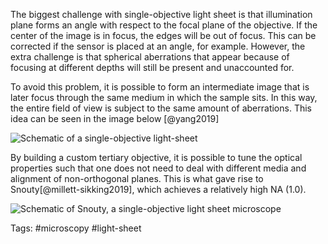 The biggest challenge with single-objective light sheet is that illumination plane forms an angle with respect to the focal plane of the objective. If the center of the image is in focus, the edges will be out of focus. This can be corrected if the sensor is placed at an angle, for example. However, the extra challenge is that spherical aberrations that appear because of focusing at different depths will still be present and unaccounted for. 

To avoid this problem, it is possible to form an intermediate image that is later focus through the same medium in which the sample sits. In this way, the entire field of view is subject to the same amount of aberrations. This idea can be seen in the image below [@yang2019]

![Schematic of a single-objective light-sheet](/images/single-objective_light_sheet.png)

By building a custom tertiary objective, it is possible to tune the optical properties such that one does not need to deal with different media and alignment of non-orthogonal planes. This is what gave rise to Snouty[@millett-sikking2019], which achieves a relatively high NA (1.0). 

![Schematic of Snouty, a single-objective light sheet microscope](/images/snouty_schematic.jpg)

Tags: #microscopy #light-sheet 